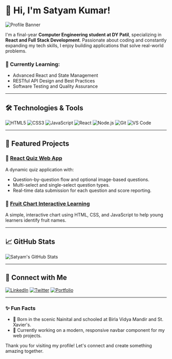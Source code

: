 # 👋 Hi, I'm Satyam Kumar!

![Profile Banner](https://github.com/yourusername/your-repo/blob/main/banner.png) <!-- Replace this link with the actual path after uploading -->

I'm a final-year **Computer Engineering student at DY Patil**, specializing in **React and Full Stack Development**. Passionate about coding and constantly expanding my tech skills, I enjoy building applications that solve real-world problems. 

### 🌱 Currently Learning:
- Advanced React and State Management
- RESTful API Design and Best Practices
- Software Testing and Quality Assurance

---

## 🛠️ Technologies & Tools

![HTML5](https://img.shields.io/badge/-HTML5-E34F26?style=flat&logo=html5&logoColor=white)
![CSS3](https://img.shields.io/badge/-CSS3-1572B6?style=flat&logo=css3&logoColor=white)
![JavaScript](https://img.shields.io/badge/-JavaScript-F7DF1E?style=flat&logo=javascript&logoColor=black)
![React](https://img.shields.io/badge/-React-61DAFB?style=flat&logo=react&logoColor=black)
![Node.js](https://img.shields.io/badge/-Node.js-339933?style=flat&logo=node.js&logoColor=white)
![Git](https://img.shields.io/badge/-Git-F05032?style=flat&logo=git&logoColor=white)
![VS Code](https://img.shields.io/badge/-VS_Code-007ACC?style=flat&logo=visual-studio-code&logoColor=white)

---

## 📂 Featured Projects

### 🚀 [React Quiz Web App](https://your-project-link)
A dynamic quiz application with:
- Question-by-question flow and optional image-based questions.
- Multi-select and single-select question types.
- Real-time data submission for each question and score reporting.

### 🍇 [Fruit Chart Interactive Learning](https://your-project-link)
A simple, interactive chart using HTML, CSS, and JavaScript to help young learners identify fruit names.

---

## 📈 GitHub Stats

![Satyam's GitHub Stats](https://github-readme-stats.vercel.app/api?username=yourusername&show_icons=true&hide_border=true&count_private=true)

---

## 🤝 Connect with Me

[![LinkedIn](https://img.shields.io/badge/-LinkedIn-0077B5?style=flat&logo=linkedin&logoColor=white)](https://www.linkedin.com/in/satyam-kumar-3b1aa522a/)
[![Twitter](https://img.shields.io/badge/-Twitter-1DA1F2?style=flat&logo=twitter&logoColor=white)](https://twitter.com/yourusername)
[![Portfolio](https://img.shields.io/badge/-Portfolio-24292E?style=flat&logo=github&logoColor=white)](https://your-portfolio-link.com)

---

### ✨ Fun Facts
- 🌄 Born in the scenic Nainital and schooled at Birla Vidya Mandir and St. Xavier's.
- 🎯 Currently working on a modern, responsive navbar component for my web projects.

Thank you for visiting my profile! Let's connect and create something amazing together.
